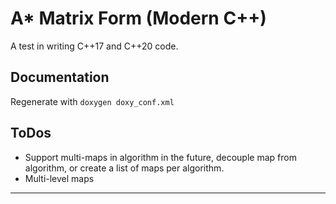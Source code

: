 # A* Matrix Form (Modern C++)
A test in writing C++17 and C++20 code.

## Documentation

Regenerate with 
    ```
    doxygen doxy_conf.xml
    ```

## ToDos

* Support multi-maps in algorithm in the future, decouple map from algorithm, or create a list of maps per algorithm.
* Multi-level maps

***
